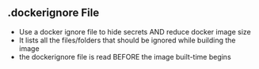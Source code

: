 ## .dockerignore File
  - Use a docker ignore file to hide secrets AND reduce docker image size
  - It lists all the files/folders that should be ignored while building the image
  - the dockerignore file is read BEFORE the image built-time begins